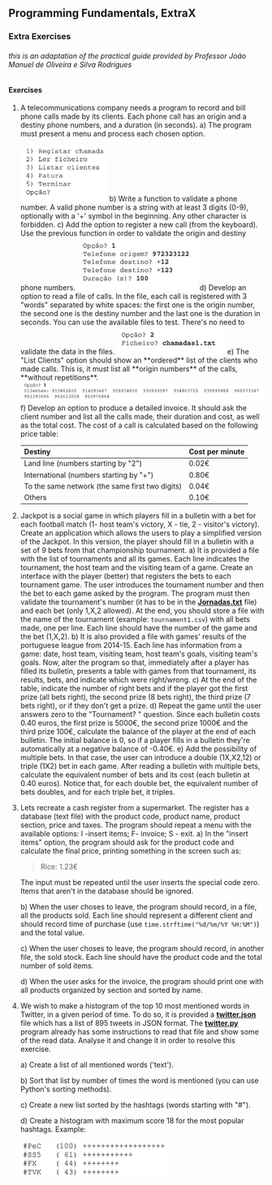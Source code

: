 ## **Programming** Fundamentals, ExtraX

### Extra Exercises

###### this is an adaptation of the practical guide provided by Professor João Manuel de Oliveira e Silva Rodrigues



#### Exercises

1. A telecommunications company needs a program to record and bill phone calls made by its clients. Each phone call has an origin and a destiny phone numbers, and a duration (in seconds).
   a) The program must present a menu and process each chosen option.

   <img src="../../img/xmenu1.png">
   b) Write a function to validate a phone number. A valid phone number is a string with at least 3 digits (0-9), optionally with a '+' symbol in the beginning. Any other character is forbidden.
   c) Add the option to register a new call (from the keyboard). Use the previous function in order to validate the origin and destiny phone numbers.

   <img src="../../img/xcresgister.png">
   d) Develop an option to read a file of calls. In the file, each call is registered with 3 "words" separated by white spaces: the first one is the origin number, the second one is the destiny number and the last one is the duration in seconds. You can use the available files to test. There's no need to validate the data in the files. 

   <img src="../../img/xd.png" style="margin-left:0">
   e) The "List Clients" option should show an **ordered** list of the clients who made calls. This is, it must list all **origin numbers** of the calls, **without repetitions**.   

   <img src="../../img/xeresult.png">
   f) Develop an option to produce a detailed invoice. It should ask the client number and list all the calls made, their duration and cost, as well as the total cost. The cost of a call is calculated based on the following price table:

   | Destiny                                         | Cost per minute |
   | ----------------------------------------------- | --------------- |
   | Land line (numbers starting by "2")             | 0.02€           |
   | International (numbers starting by "+")         | 0.80€           |
   | To the same network (the same first two digits) | 0.04€           |
   | Others                                          | 0.10€           |

   

2. Jackpot is a social game in which players fill in a bulletin with a bet for each football match (1- host team's victory, X - tie, 2 - visitor's victory). Create an application which allows the users to play a simplified version of the Jackpot. In this version, the player should fill in a bulletin with a set of 9 bets from that championship tournament. 
   a) It is provided a file with the list of tournaments and all its games. Each line indicates the tournament, the host team and the visiting team of a game. Create an interface with the player (better) that registers the bets to each tournament game. The user introduces the tournament number and then the bet to each game asked by the program. The program must then validate the tournament's number (it has to be in the **[Jornadas.txt](https://github.com/alexandradecarvalho/programming-fundamentals/blob/main/practical-classes/extrax/Jornadas.txt)** file) and each bet (only 1,X,2 allowed). At the end, you should store a file with the name of the tournament (example: `tournament1.csv`) with all bets made, one per line. Each line should have the number of the game and the bet (1,X,2).
   b) It is also provided a file with games' results of the portuguese league from 2014-15. Each line has information from a game: date, host team, visiting team, host team's goals, visiting team's goals. Now, alter the program so that, immediately after a player has filled its bulletin, presents a table with games from that tournament, its results, bets, and indicate which were right/wrong.
   c) At the end of the table, indicate the number of right bets and if the player got the first prize (all bets right), the second prize (8 bets right), the third prize (7 bets right), or if they don't get a prize.
   d) Repeat the game until the user answers zero to the "Tournament? " question. Since each bulletin costs 0.40 euros, the first prize is 5000€, the second prize 1000€ and the third prize 100€, calculate the balance of the player at the end of each bulletin. The initial balance is 0, so if a player fills in a bulletin they're automatically at a negative balance of -0.40€.
   e) Add the possibility of multiple bets. In that case, the user can introduce a double (1X,X2,12) or triple (1X2) bet in each game. After reading a bulletin with multiple bets, calculate the equivalent number of bets and its cost (each bulletin at 0.40 euros). Notice that, for each double bet, the equivalent number of bets doubles, and for each triple bet, it triples. 

3. Lets recreate a cash register from a supermarket. The register has a database (text file) with the product code, product name, product section, price and taxes. The program should repeat a menu with the available options: I -insert items; F- invoice; S - exit.
   a) In the "insert items" option, the program should ask for the product code and calculate the final price, printing something in the screen such as:

   > Rice: 1.23€

   The input must be repeated until the user inserts the special code zero. Items that aren't in the database should be ignored.

   b) When the user choses to leave, the program should record, in a file, all the products sold. Each line should represent a different client and should record time of purchase (use `time.strftime("%d/%m/%Y %H:%M")`) and the total value.

   c) When the user choses to leave, the program should record, in another file, the sold stock. Each line should have the product code and the total number of sold items.

   d) When the user asks for the invoice, the program should print one with all products organized by section and sorted by name. 

4. We wish to make a histogram of the top 10 most mentioned words in Twitter, in a given period of time. To do so, it is provided a **[twitter.json](https://github.com/alexandradecarvalho/programming-fundamentals/blob/main/practical-classes/extrax/twitter.json)** file which has a list of 895 tweets in JSON format. The **[twitter.py](https://github.com/alexandradecarvalho/programming-fundamentals/blob/main/practical-classes/extrax/twitter.py)** program already has some instructions to read that file and show some of the read data. Analyse it and change it in order to resolve this exercise.

   a) Create a list of all mentioned words ('text').

   b) Sort that list by number of times the word is mentioned (you can use Python's sorting methods).

   c) Create a new list sorted by the hashtags (words starting with "#").

   d) Create a histogram with maximum score 18 for the most popular hashtags. Example:

   <img src="../../img/x4hist.png">  

